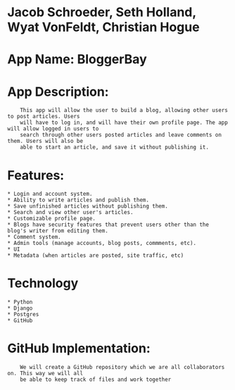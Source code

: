 # Jacob Schroeder, Seth Holland, Wyat VonFeldt, Christian Hogue

# App Name: BloggerBay

# App Description: 
    
        This app will allow the user to build a blog, allowing other users to post articles. Users
        will have to log in, and will have their own profile page. The app will allow logged in users to
        search through other users posted articles and leave comments on them. Users will also be
        able to start an article, and save it without publishing it.
        
# Features:

    * Login and account system.
    * Ability to write articles and publish them.
    * Save unfinished articles without publishing them.
    * Search and view other user's articles.
    * Customizable profile page.
    * Blogs have security features that prevent users other than the blog's writer from editing them.
    * Comment system.
    * Admin tools (manage accounts, blog posts, commments, etc).
    * UI
    * Metadata (when articles are posted, site traffic, etc)

# Technology

    * Python
    * Django
    * Postgres
    * GitHub
    
# GitHub Implementation:
        We will create a GitHub repository which we are all collaborators on. This way we will all
        be able to keep track of files and work together
